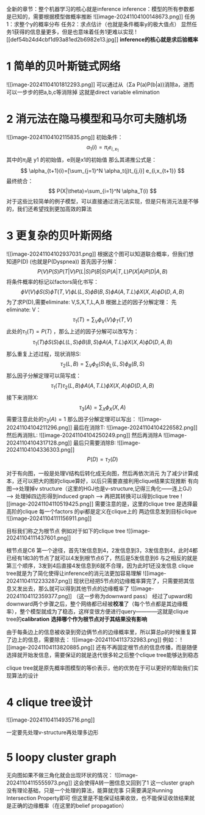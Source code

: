 全新的章节：整个机器学习的核心就是inference
inference：模型的所有参数都是已知的，需要根据模型做概率推断
![[image-20241104100148673.png]]
任务1：求整个y的概率分布
任务2：求点估计（也就是条件概率y的极大值点）
显然任务1获得的信息量更多，但是也意味着任务1更难以实现
![[def54b24d4cbf1d93a81ed2b6982e13.jpg]]
**inference的核心就是求后验概率**

# 1 简单的贝叶斯链式网络
![[image-20241104101812293.png]]
可以通过从（Σa P(a)P(b|a))消除a，进而可以一步步的把a,b,c等消除掉
这就是direct variable elimination

# 2 消元法在隐马模型和马尔可夫随机场
![[image-20241104102115835.png]]
初始条件：
$$
\alpha_1(i)=\pi_i e_{i,x_1}
$$
其中的$\pi_i$是 y1 的初始值，e则是x1的初始值
那么其递推公式是：
$$
\alpha_{t+1}(i)=[\sum_{j=1}^N \alpha_t(j)t_{j,i}] e_{i,x_{t+1}}
$$
最终统合：
$$
P(X|\theta)=\sum_{i=1}^N \alpha_T(i)
$$
对于这些比较简单的例子模型，可以直接通过消元法实现，但是只有消元法是不够的，我们还希望找到更加高效的算法
# 3 更复杂的贝叶斯网络
![[image-20241104102937031.png]]
根据这个图可以知道联合概率，但我们想知道P(D) (也就是P(Dyspnea))
首先因子分解：
$$
P(V)P(S)P(T |V)P(L | S)P(B | S)P(A|T, L)P(X | A)P(D | A,B)
$$
将条件概率的标记以factors简化书写：
$$
\phi V (V) \phi S (S) \phi T (T,V)\phi L (L,S)\phi B (B,S)\phi A (A,T.L)\phi X (X, A)\phi D (D, A,B)
$$
为了求P(D),需要eliminate: V,S,X,T,L,A,B
根据上述的因子分解定理：
先eliminate: V：
$$
\tau_1(T)=\sum_V \phi_V(V)\phi_T(T,V)
$$
此处的$\tau_1(T)=P(T)$ ，那么上述的因子分解可以改写为：
$$
\tau_1(T) \phi S (S) \phi L (L,S)\phi B (B,S)\phi A (A,T.L)\phi X (X, A)\phi D (D, A,B)
$$
那么重复上述过程，现状消除S:
$$
\tau_2(L,B)=\sum_V\phi_S(S)\phi_L(L,S)\phi_B(B,S)
$$
那么因子分解定理可以简写成：
$$
\tau_1(T) \tau_2(L,B) \phi A (A,T.L)\phi X (X, A)\phi D (D, A,B)
$$
接下来消除X:
$$
\tau_3(A)=\sum_X \phi_X(X,A)
$$
需要注意此处的$\tau_3(A)=1$
那么因子分解定理可以写出：
![[image-20241104104211296.png]]
最后在消除T:
![[image-20241104104226582.png]]
然后再消除L:
![[image-20241104104250249.png]]
然后再消除A
![[image-20241104104317128.png]]
最后只需要消除B:
![[image-20241104104336303.png]]
$$
P(D)=\tau_7(D)
$$

对于有向图，一般是处理V结构后转化成无向图，然后再依次消元
为了减少计算成本，还可以把大的图的clique算好，以后只需要直接利用clique结果实现推断
有向图-->处理掉v structure（这里的HGJ也是v-structure,记得三角化——连上GJ） --> 处理掉四边形得到induced graph --> 再把其转换可以得到clique tree
![[image-20241104110519425.png]]
需要注意的是，这里的clique tree 是选择最高阶的clique
每一个factors 的φi都是定义在clique上的
两边信息发到目标clique
![[image-20241104111156911.png]]

目标我们称之为根节点
例如对于如下的clique tree
![[image-20241104111437601.png]]

根节点是C6
第一个途径，首先1发信息到4，2发信息到3，3发信息到4，此时4都已经有1和3的节点了就可以4发到根节点6了，然后是5发信息到6
与之相反的就是第三个顺序，3发到4后直接4发信息到6就不合理，因为此时1还没发信息
clique tree就是为了简化使得让inference的消元法更加容易理解
![[image-20241104112233287.png]]
现状已经把5节点的边缘概率算完了，只需要把其信息又发出去，那么就可以得到其他节点的边缘概率了
![[image-20241104112359377.png]]
（这一步称为downward pass）
经过了upward和downward两个步骤之后，整个网络都已经被**校准**了（每个节点都是其边缘概率），整个模型就成为了稳态，这样变很方便进行query————这就是clique tree的**calibration**
**选择哪个作为根节点对于其结果没有影响**

由于每条边上的信息被收录到旁边俩节点的边缘概率里，所以算总p的时候重复算了边上的信息，需要除去：
![[image-20241104113732983.png]]
例如：
![[image-20241104113820885.png]]
还有不再固定根节点的信息传播，而是随便选择就开始发信息，需要保证的就是迭代很多轮之后整个clique tree能够达到稳态

clique tree就是原先概率图模型的等价表示，他的优势在于可以更好的帮助我们实现算法的设计
# 4 clique tree设计
![[image-20241104114935716.png]]

一定要先处理v-structure再处理多边形
# 5 loopy cluster graph
无向图如果不做三角化就会出现环状的情况：
![[image-20241104115555973.png]]
这会使得A转一圈信息又回到了1
这一cluster graph没有理论基础，只是一个处理的算法，能算就完事
只需要满足Running Intersection Property即可
但这里是不能保证结果收敛，也不能保证收敛结果就是正确的边缘概率（在这里的belief propagation）





